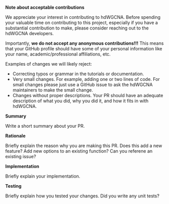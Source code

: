 **Note about acceptable contributions**

We appreciate your interest in contributing to hdWGCNA. Before spending your valuable time on contributing to this project, especially if you have a substantial contribution to make, please consider reaching out to the hdWGCNA developers.

Importantly, **we do not accept any anonymous contributions!!!** This means that your GitHub profile should have some of your personal information like your name, academic/professional affiliations, etc. 

Examples of changes we will likely reject:
* Correcting typos or grammar in the tutorials or documentation.
* Very small changes. For example, adding one or two lines of code. For small changes please just use a GitHub issue to ask the hdWGCNA maintainers to make the small change.
* Changes without proper descriptions. Your PR should have an adequate description of what you did, why you did it, and how it fits in with hdWGCNA.

**Summary** 

Write a short summary about your PR.

**Rationale** 

Briefly explain the reason why you are making this PR. Does this add a new feature? Add new options to an existing function? Can you referene an existing issue?

**Implementation**

Briefly explain your implementation.

**Testing**

Briefly explain how you tested your changes. Did you write any unit tests?